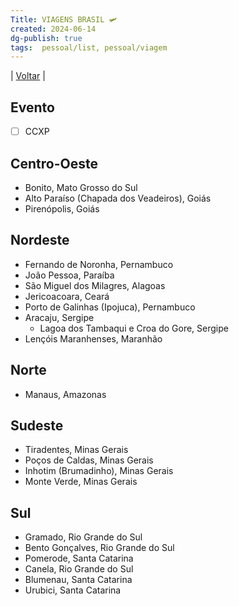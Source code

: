 ```yaml
---
Title: VIAGENS BRASIL 🛩
created: 2024-06-14
dg-publish: true
tags:  pessoal/list, pessoal/viagem
---
```

| [Voltar](index) |
## Evento
- [ ] CCXP
## Centro-Oeste
- Bonito, Mato Grosso do Sul
- Alto Paraíso (Chapada dos Veadeiros), Goiás
- Pirenópolis, Goiás
## Nordeste
- Fernando de Noronha, Pernambuco
- João Pessoa, Paraíba
- São Miguel dos Milagres, Alagoas
- Jericoacoara, Ceará
- Porto de Galinhas (Ipojuca), Pernambuco
- Aracaju, Sergipe
	- Lagoa dos Tambaqui e Croa do Gore, Sergipe
- Lençóis Maranhenses, Maranhão
## Norte
- Manaus, Amazonas
## Sudeste
- Tiradentes, Minas Gerais
- Poços de Caldas, Minas Gerais
- Inhotim (Brumadinho), Minas Gerais
- Monte Verde, Minas Gerais
## Sul
- Gramado, Rio Grande do Sul
- Bento Gonçalves, Rio Grande do Sul
- Pomerode, Santa Catarina
- Canela, Rio Grande do Sul
- Blumenau, Santa Catarina
- Urubici, Santa Catarina